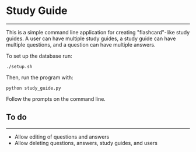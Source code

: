 # Study Guide
-----
This is a simple command line application for creating "flashcard"-like study guides. A user can have multiple study guides, a study guide can have multiple questions, and a question can have multiple answers.

To set up the database run:
```
./setup.sh
```

Then, run the program with:
```
python study_guide.py
```

Follow the prompts on the command line.

## To do
-----
* Allow editing of questions and answers
* Allow deleting questions, answers, study guides, and users

